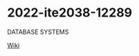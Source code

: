 # 2022-ite2038-12289
DATABASE SYSTEMS

[Wiki](https://github.com/enihsgnir/2022-ite2038-12289/wiki)
